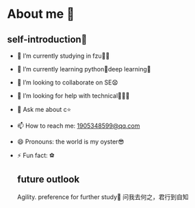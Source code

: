 # About me 👋

## self-introduction🥇

- 🔭 I’m currently studying in fzu👨‍🎓
- 🌱 I’m currently learning python🐍deep learning🍁
- 👯 I’m looking to collaborate on SE😧
- 🤔 I’m looking for help with technical🎉🎉🎉
- 💬 Ask me about c⭐
- 📫 How to reach me: 1905348599@qq.com
- 😄 Pronouns: the world is my oyster😎
- ⚡ Fun fact: ⚽


  ## future outlook
   Agility.
   preference for further study📖
   问我去何之，君行到自知
  

